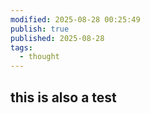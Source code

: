 ```yaml
---
modified: 2025-08-28 00:25:49
publish: true
published: 2025-08-28
tags:
  - thought
---
```



## this is also a test

